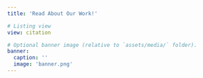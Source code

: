 ```yaml
---
title: 'Read About Our Work!'

# Listing view
view: citation

# Optional banner image (relative to `assets/media/` folder).
banner:
  caption: ''
  image: 'banner.png'
---
```

